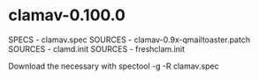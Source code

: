 # clamav-0.100.0


SPECS - clamav.spec
SOURCES - clamav-0.9x-qmailtoaster.patch
SOURCES - clamd.init
SOURCES - freshclam.init

Download the necessary with
spectool -g -R clamav.spec
